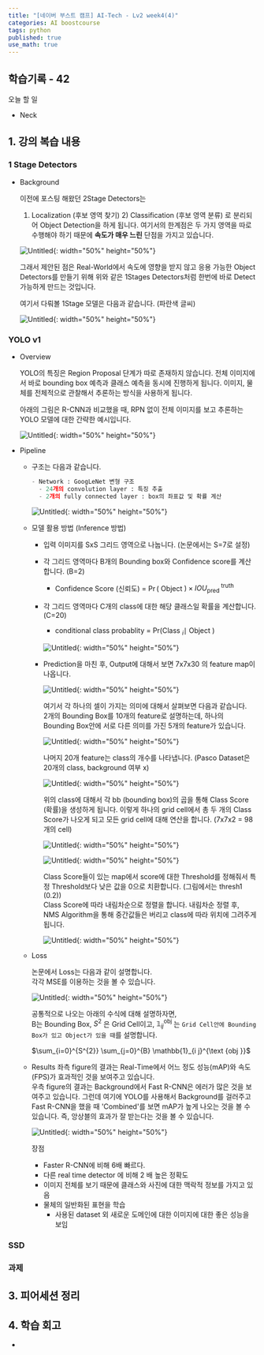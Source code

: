 ```yaml
---
title: "[네이버 부스트 캠프] AI-Tech - Lv2 week4(4)"
categories: AI boostcourse
tags: python
published: true
use_math: true
---
```


## 학습기록 - 42

오늘 할 일  

- Neck

## 1. 강의 복습 내용

### 1 Stage Detectors

- Background

  이전에 포스팅 해왔던 2Stage Detectors는  
  1) Localization (후보 영역 찾기) 2) Classification (후보 영역 분류) 로 분리되어 Object Detection을 하게 됩니다. 여기서의 한계점은 두 가지 영역을 따로 수행해야 하기 때문에 **속도가 매우 느린** 단점을 가지고 있습니다.  

    ![Untitled](/assets/images/AI-Images2/lv2_week2_5/img0.png){: width="50%" height="50%"}

  그래서 제안된 점은 Real-World에서 속도에 영향을 받지 않고 응용 가능한 Object Detectors를 만들기 위해 위와 같은 1Stages Detectors처럼 한번에 바로 Detect 가능하게 만드는 것입니다.

  여기서 다뤄볼 1Stage 모델은 다음과 같습니다. (파란색 글씨)

    ![Untitled](/assets/images/AI-Images2/lv2_week2_5/img1.png){: width="50%" height="50%"}

### YOLO v1  

- Overview

  YOLO의 특징은 Region Proposal 단계가 따로 존재하지 않습니다. 전체 이미지에서 바로 bounding box 예측과 클래스 예측을 동시에 진행하게 됩니다. 이미지, 물체를 전체적으로 관찰해서 추론하는 방식을 사용하게 됩니다.  

  아래의 그림은 R-CNN과 비교했을 때, RPN 없이 전체 이미지를 보고 추론하는 YOLO 모델에 대한 간략한 예시입니다.  

    ![Untitled](/assets/images/AI-Images2/lv2_week2_5/img2.png){: width="50%" height="50%"}

- Pipeline

  - 구조는 다음과 같습니다.  

    ```python
    - Network : GoogLeNet 변형 구조  
      - 24개의 convolution layer : 특징 추출
      - 2개의 fully connected layer : box의 좌표값 및 확률 계산
    ```

      ![Untitled](/assets/images/AI-Images2/lv2_week2_5/img3.png){: width="50%" height="50%"}

  - 모델 활용 방법 (Inference 방법)

    - 입력 이미지를 SxS 그리드 영역으로 나눕니다. (논문에서는 S=7로 설정)
    - 각 그리드 영역마다 B개의 Bounding box와 Confidence score를 계산합니다. (B=2)
      - Confidence Score (신뢰도) = $\operatorname{Pr}($ Object $) \times I O U_{\text {pred }}^{\text {truth }}$
    - 각 그리드 영역마다 C개의 class에 대한 해당 클래스일 확률을 계산합니다. (C=20)
      - conditional class probablity = Pr(Class $_{i} \mid$ Object $)$

      ![Untitled](/assets/images/AI-Images2/lv2_week2_5/img4.png){: width="50%" height="50%"}

    - Prediction을 마친 후, Output에 대해서 보면 7x7x30 의 feature map이 나옵니다.

        ![Untitled](/assets/images/AI-Images2/lv2_week2_5/img5.png){: width="50%" height="50%"}  

      여기서 각 하나의 셀이 가지는 의미에 대해서 살펴보면 다음과 같습니다.  
      2개의 Bounding Box를 10개의 feature로 설명하는데, 하나의 Bounding Box안에 서로 다른 의미를 가진 5개의 feature가 있습니다.

        ![Untitled](/assets/images/AI-Images2/lv2_week2_5/img6.png){: width="50%" height="50%"}  

      나머지 20개 feature는 class의 개수를 나타냅니다. (Pasco Dataset은 20개의 class, background 여부 x)

        ![Untitled](/assets/images/AI-Images2/lv2_week2_5/img7.png){: width="50%" height="50%"}  

      위의 class에 대해서 각 bb (bounding box)의 곱을 통해 Class Score (확률)을 생성하게 됩니다. 이렇게 하나의 grid cell에서 총 두 개의 Class Score가 나오게 되고 모든 grid cell에 대해 연산을 합니다. (7x7x2 = 98개의 cell)

        ![Untitled](/assets/images/AI-Images2/lv2_week2_5/img8.png){: width="50%" height="50%"}  

        ![Untitled](/assets/images/AI-Images2/lv2_week2_5/img9.png){: width="50%" height="50%"}  

      Class Score들이 있는 map에서 score에 대한 Threshold를 정해줘서 특정 Threshold보다 낮은 값을 0으로 치환합니다. (그림에서는 thresh1 (0.2))  
      Class Score에 따라 내림차순으로 정렬을 합니다. 내림차순 정렬 후, NMS Algorithm을 통해 중간값들은 버리고 class에 따라 위치에 그려주게 됩니다.  

        ![Untitled](/assets/images/AI-Images2/lv2_week2_5/img10.png){: width="50%" height="50%"}  

  - Loss

    논문에서 Loss는 다음과 같이 설명합니다.  
    각각 MSE를 이용하는 것을 볼 수 있습니다.

      ![Untitled](/assets/images/AI-Images2/lv2_week2_5/img11.png){: width="50%" height="50%"}  

    공통적으로 나오는 아래의 수식에 대해 설명하자면,  
    B는 Bounding Box, $S^{2}$ 은 Grid Cell이고, $\mathbb{1}_{i j}^{\text {obj }}$ 는 `Grid Cell안에 Bounding Box가 있고 Object가 있을 때`를 설명합니다.  

    $\sum_{i=0}^{S^{2}} \sum_{j=0}^{B} \mathbb{1}_{i j}^{\text {obj }}$

  - Results
    좌측 figure의 결과는 Real-Time에서 어느 정도 성능(mAP)와 속도(FPS)가 효과적인 것을 보여주고 있습니다.  
    우측 figure의 결과는 Background에서 Fast R-CNN은 에러가 많은 것을 보여주고 있습니다. 그런데 여기에 YOLO를 사용해서 Background를 걸러주고 Fast R-CNN을 했을 때 'Combined'를 보면 mAP가 높게 나오는 것을 볼 수 있습니다. 즉, 앙상블의 효과가 잘 받는다는 것을 볼 수 있습니다.

      ![Untitled](/assets/images/AI-Images2/lv2_week2_5/img12.png){: width="50%" height="50%"}  

    장점  
    - Faster R-CNN에 비해 6배 빠르다.
    - 다른 real time detector 에 비해 2 배 높은 정확도
    - 이미지 전체를 보기 때문에 클래스와 사진에 대한 맥락적 정보를 가지고 있음
    - 물체의 일반화된 표현을 학습
      - 사용된 dataset 외 새로운 도메인에 대한 이미지에 대한 좋은 성능을 보임

### SSD





### 과제  

## 3. 피어세션 정리

## 4. 학습 회고

- 